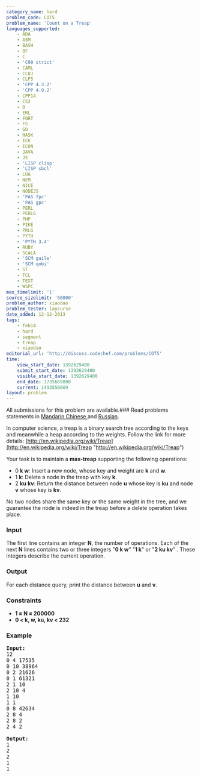 ```yaml
---
category_name: hard
problem_code: COT5
problem_name: 'Count on a Treap'
languages_supported:
    - ADA
    - ASM
    - BASH
    - BF
    - C
    - 'C99 strict'
    - CAML
    - CLOJ
    - CLPS
    - 'CPP 4.3.2'
    - 'CPP 4.9.2'
    - CPP14
    - CS2
    - D
    - ERL
    - FORT
    - FS
    - GO
    - HASK
    - ICK
    - ICON
    - JAVA
    - JS
    - 'LISP clisp'
    - 'LISP sbcl'
    - LUA
    - NEM
    - NICE
    - NODEJS
    - 'PAS fpc'
    - 'PAS gpc'
    - PERL
    - PERL6
    - PHP
    - PIKE
    - PRLG
    - PYTH
    - 'PYTH 3.4'
    - RUBY
    - SCALA
    - 'SCM guile'
    - 'SCM qobi'
    - ST
    - TCL
    - TEXT
    - WSPC
max_timelimit: '1'
source_sizelimit: '50000'
problem_author: xiaodao
problem_tester: laycurse
date_added: 12-12-2013
tags:
    - feb14
    - hard
    - segment
    - treap
    - xiaodao
editorial_url: 'http://discuss.codechef.com/problems/COT5'
time:
    view_start_date: 1392629400
    submit_start_date: 1392629400
    visible_start_date: 1392629400
    end_date: 1735669800
    current: 1493556669
layout: problem
---
```

All submissions for this problem are available.###  Read problems statements in [Mandarin Chinese ](http://www.codechef.com/download/translated/FEB14/mandarin/COT5.pdf) and [Russian](http://www.codechef.com/download/translated/FEB14/russian/COT5.pdf).

In computer science, a treap is a binary search tree according to the keys and meanwhile a heap according to the weights. Follow the link for more details: [http://en.wikipedia.org/wiki/Treap](http://en.wikipedia.org/wiki/Treap "http://en.wikipedia.org/wiki/Treap")

Your task is to maintain a **max-treap** supporting the following operations:

- 0 **k w**: Insert a new node, whose key and weight are **k** and **w**.
- 1 **k**: Delete a node in the treap with key **k**.
- 2 **ku** **kv**: Return the distance between node **u** whose key is **ku** and node **v** whose key is **kv**.



No two nodes share the same key or the same weight in the tree, and we guarantee the node is indeed in the treap before a delete operation takes place.

### Input

The first line contains an integer **N**, the number of operations.
Each of the next **N** lines contains two or three integers "**0 k w**" "**1 k**" or "**2 ku kv**” . These integers describe the current operation.

### Output

For each distance query, print the distance between **u** and **v**.

### Constraints

- **1 ≤ N ≤ 200000**
- **0 &lt; k, w, ku, kv &lt; 232**

### Example

<pre><strong>Input:</strong>
12
0 4 17535
0 10 38964
0 2 21626
0 1 61321
2 1 10
2 10 4 
1 10
1 1
0 8 42634
2 8 4
2 8 2
2 4 2

<strong>Output:</strong>
1
2
2
1
1
</pre>
